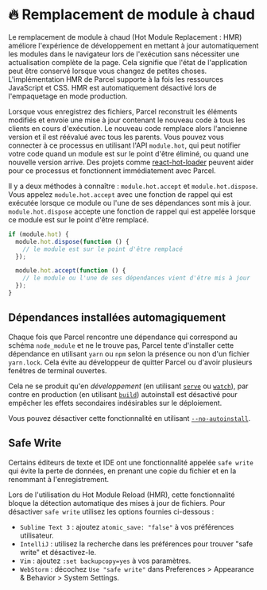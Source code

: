 # 🔥 Remplacement de module à chaud

Le remplacement de module à chaud (Hot Module Replacement : HMR) améliore l'expérience de développement en mettant à jour automatiquement les modules dans le navigateur lors de l'exécution sans nécessiter une actualisation complète de la page. Cela signifie que l'état de l'application peut être conservé lorsque vous changez de petites choses. L'implémentation HMR de Parcel supporte à la fois les ressources JavaScript et CSS. HMR est automatiquement désactivé lors de l'empaquetage en mode production.

Lorsque vous enregistrez des fichiers, Parcel reconstruit les éléments modifiés et envoie une mise à jour contenant le nouveau code à tous les clients en cours d'exécution. Le nouveau code remplace alors l'ancienne version et il est réévalué avec tous les parents. Vous pouvez vous connecter à ce processus en utilisant l'API `module.hot`, qui peut notifier votre code quand un module est sur le point d'être éliminé, ou quand une nouvelle version arrive. Des projets comme [react-hot-loader](https://github.com/gaearon/react-hot-loader) peuvent aider pour ce processus et fonctionnent immédiatement avec Parcel.

Il y a deux méthodes à connaître : `module.hot.accept` et `module.hot.dispose`. Vous appelez `module.hot.accept` avec une fonction de rappel qui est exécutée lorsque ce module ou l'une de ses dépendances sont mis à jour. `module.hot.dispose` accepte une fonction de rappel qui est appelée lorsque ce module est sur le point d'être remplacé.

```javascript
if (module.hot) {
  module.hot.dispose(function () {
    // le module est sur le point d'être remplacé
  });

  module.hot.accept(function () {
    // le module ou l'une de ses dépendances vient d'être mis à jour
  });
}
```

## Dépendances installées automagiquement

Chaque fois que Parcel rencontre une dépendance qui correspond au schéma `node_module` et ne le trouve pas, Parcel tente d'installer cette dépendance en utilisant `yarn` ou `npm` selon la présence ou non d'un fichier `yarn.lock`. Cela évite au développeur de quitter Parcel ou d'avoir plusieurs fenêtres de terminal ouvertes.

Cela ne se produit qu'en *développement* (en utilisant [`serve`](cli.md#serve) ou [`watch`](cli.md#watch)), par contre en production (en utilisant [`build`](cli.md#build)) autoinstall est désactivé pour empêcher les effets secondaires indésirables sur le déploiement.

Vous pouvez désactiver cette fonctionnalité en utilisant [`--no-autoinstall`](cli.md#désactiver-linstallation-automatique-de-dépendances).

## Safe Write
Certains éditeurs de texte et IDE ont une fonctionnalité appelée `safe write` qui évite la perte de données, en prenant une copie du fichier et en la renommant à l'enregistrement.

Lors de l'utilisation du Hot Module Reload (HMR), cette fonctionnalité bloque la détection automatique des mises à jour de fichiers. Pour désactiver `safe write` utilisez les options fournies ci-dessous :

* `Sublime Text 3` : ajoutez `atomic_save: "false"` à vos préférences utilisateur.
* `IntelliJ` : utilisez la recherche dans les préférences pour trouver "safe write" et désactivez-le.
* `Vim` : ajoutez `:set backupcopy=yes` à vos paramètres.
* `WebStorm` : décochez `Use "safe write"` dans Preferences > Appearance & Behavior > System Settings.
